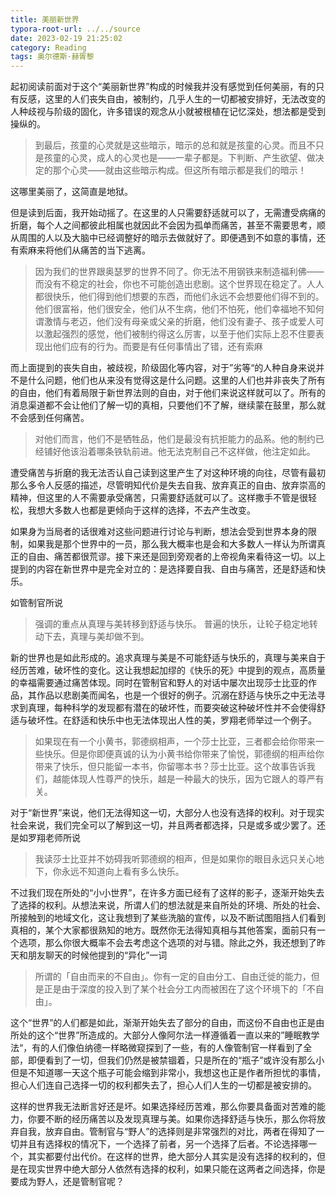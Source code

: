 ```yaml
---
title: 美丽新世界
typora-root-url: ../../source
date: 2023-02-19 21:25:02
category: Reading
tags: 奥尔德斯·赫胥黎
---
```


起初阅读前面对于这个“美丽新世界”构成的时候我并没有感觉到任何美丽，有的只有反感，这里的人们丧失自由，被制约，几乎人生的一切都被安排好，无法改变的人种歧视与阶级的固化，许多错误的观念从小就被根植在记忆深处，想法都是受到操纵的。

> 到最后，孩童的心灵就是这些暗示，暗示的总和就是孩童的心灵。而且不只是孩童的心灵，成人的心灵也是——一辈子都是。下判断、产生欲望、做决定的那个心灵——就由这些暗示构成。但这所有暗示都是我们的暗示！

这哪里美丽了，这简直是地狱。

但是读到后面，我开始动摇了。在这里的人只需要舒适就可以了，无需遭受病痛的折磨，每个人之间都彼此相属也就因此不会因为孤单而痛苦，甚至不需要思考，顺从周围的人以及大脑中已经调整好的暗示去做就好了。即便遇到不如意的事情，还有索麻来将他们从痛苦的当下逃离。

> 因为我们的世界跟奥瑟罗的世界不同了。你无法不用钢铁来制造福利佛——而没有不稳定的社会，你也不可能创造出悲剧。这个世界现在稳定了。人人都很快乐，他们得到他们想要的东西，而他们永远不会想要他们得不到的。他们很富裕，他们很安全，他们从不生病，他们不怕死，他们幸福地不知何谓激情与老迈，他们没有母亲或父亲的折磨，他们没有妻子、孩子或爱人可以激起强烈的感觉，他们被制约得这么厉害，以至于他们实际上忍不住要表现出他们应有的行为。而要是有任何事情出了错，还有索麻

而上面提到的丧失自由，被歧视，阶级固化等内容，对于”劣等“的人种自身来说并不是什么问题，他们也从来没有觉得这是什么问题。这里的人们也并非丧失了所有的自由，他们有着局限于新世界法则的自由，对于他们来说这样就可以了。所有的消息渠道都不会让他们了解一切的真相，只要他们不了解，继续蒙在鼓里，那么就不会感到任何痛苦。

> 对他们而言，他们不是牺牲品，他们是最没有抗拒能力的品系。他的制约已经铺好他该沿着哪条铁轨前进。他无法克制自己不这样做，他注定如此。

遭受痛苦与折磨的我无法否认自己读到这里产生了对这种环境的向往，尽管有最初那么多令人反感的描述，尽管明知代价是失去自我、放弃真正的自由、放弃崇高的精神，但这里的人不需要承受痛苦，只需要舒适就可以了。这样撒手不管是很轻松，我想大多数人也都是更倾向于这样的选择，不去产生改变。

如果身为当局者的话很难对这些问题进行讨论与判断，想法会受到世界本身的限制，如果我是那个世界中的一员，那么我大概率也是会和大多数人一样认为所谓真正的自由、痛苦都很荒谬。接下来还是回到旁观者的上帝视角来看待这一切。以上提到的内容在新世界中是完全对立的：是选择要自我、自由与痛苦，还是舒适和快乐。

如管制官所说

> 强调的重点从真理与美转移到舒适与快乐。
> 普遍的快乐，让轮子稳定地转动下去，真理与美却做不到。

新的世界也是如此形成的。追求真理与美是不可能舒适与快乐的，真理与美来自于经历苦难，破坏性的变化。这让我想起加缪的《快乐的死》中提到的观点，高质量的幸福需要通过痛苦体现。同时在管制官和野人的对话中屡次出现莎士比亚的作品，其作品以悲剧美而闻名，也是一个很好的例子。沉溺在舒适与快乐之中无法寻求到真理，每种科学的发现都有潜在的破坏性，而要突破这种破坏性并不会使得舒适与破坏性。在舒适和快乐中也无法体现出人性的美，罗翔老师举过一个例子。

> 如果现在有一个小黄书，郭德纲相声，一个莎士比亚，三者都会给你带来一些快乐。但是你即便真诚的认为小黄书给你带来了愉悦，郭德纲的相声给你带来了快乐，但只能留一本书，你留哪本书？莎士比亚。这个故事告诉我们，越能体现人性尊严的快乐，越是一种最大的快乐，因为它跟人的尊严有关。

对于“新世界”来说，他们无法得知这一切，大部分人也没有选择的权利。对于现实社会来说，我们完全可以了解到这一切，并且两者都选择，只是或多或少罢了。还是如罗翔老师所说

> 我读莎士比亚并不妨碍我听郭德纲的相声，但是如果你的眼目永远只关心地下，你永远不知道向上看有多么快乐。

不过我们现在所处的“小小世界”，在许多方面已经有了这样的影子，逐渐开始失去了选择的权利。从想法来说，所谓人们的想法就是来自所处的环境、所处的社会、所接触到的地域文化，这让我想到了某些洗脑的宣传，以及不断试图阻挡人们看到真相的，某个大家都很熟知的地方。既然你无法得知真相与其他答案，面前只有一个选项，那么你很大概率不会去考虑这个选项的对与错。除此之外，我还想到了昨天和朋友聊天的时候他提到的“异化”一词

> 所谓的「自由而来的不自由」。你有一定的自由分工、自由迁徙的能力，但是正是由于深度的投入到了某个社会分工内而被困在了这个环境下的「不自由」。

这个“世界”的人们都是如此，渐渐开始失去了部分的自由，而这份不自由也正是由所处的这个“世界”所造成的。大部分人像阿尔法一样遵循着一直以来的”睡眠教学法“，有的人们像伯纳德一样略微窥探到了一些，有的人像管制官一样看到了全部，即便看到了一切，但我们仍然是被禁锢着，只是所在的“瓶子”或许没有那么小但是不知道哪一天这个瓶子可能会缩到非常小，我想这也正是作者所担忧的事情，担心人们连自己选择一切的权利都失去了，担心人们人生的一切都是被安排的。

这样的世界我无法断言好还是坏。如果选择经历苦难，那么你要具备面对苦难的能力，你要不断的经历痛苦以及发现真理与美。如果你选择舒适与快乐，那么你将放弃自我，放弃自由。管制官与“野人”的选择则是非常强烈的对比，两者在得知了一切并且有选择权的情况下，一个选择了前者，另一个选择了后者。不论选择哪一个，其实都要付出代价。在这样的世界，绝大部分人其实是没有选择的权利的，但是在现实世界中绝大部分人依然有选择的权利，如果只能在这两者之间选择，你是要成为野人，还是管制官呢？

